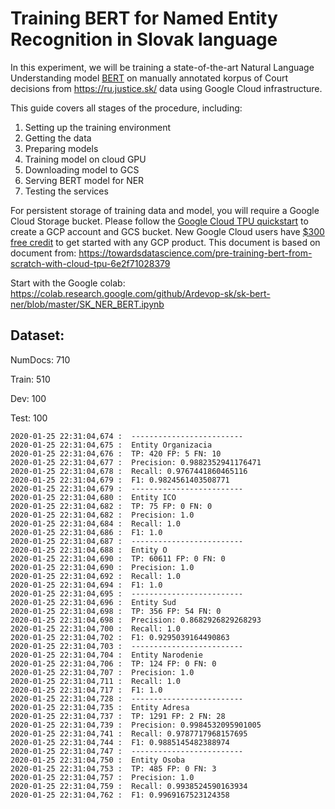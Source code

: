 # Training BERT for Named Entity Recognition in Slovak language
In this experiment, we will be training a state-of-the-art Natural Language Understanding model [BERT](https://arxiv.org/abs/1810.04805.) on manually annotated korpus of Court decisions from https://ru.justice.sk/ data using Google Cloud infrastructure.

This guide covers all stages of the procedure, including:

1. Setting up the training environment
2. Getting the data
3. Preparing models
4. Training model on cloud GPU
5. Downloading model to GCS
6. Serving BERT model for NER
7. Testing the services

For persistent storage of training data and model, you will require a Google Cloud Storage bucket. 
Please follow the [Google Cloud TPU quickstart](https://cloud.google.com/tpu/docs/quickstart) to create a GCP account and GCS bucket. New Google Cloud users have [$300 free credit](https://cloud.google.com/free/) to get started with any GCP product.
This document is based on document from: https://towardsdatascience.com/pre-training-bert-from-scratch-with-cloud-tpu-6e2f71028379

Start with the Google colab: https://colab.research.google.com/github/Ardevop-sk/sk-bert-ner/blob/master/SK_NER_BERT.ipynb

## Dataset:
NumDocs: 710

Train: 510

Dev: 100

Test: 100

```
2020-01-25 22:31:04,674 :  -------------------------
2020-01-25 22:31:04,675 :  Entity Organizacia
2020-01-25 22:31:04,676 :  TP: 420 FP: 5 FN: 10
2020-01-25 22:31:04,677 :  Precision: 0.9882352941176471
2020-01-25 22:31:04,678 :  Recall: 0.9767441860465116
2020-01-25 22:31:04,679 :  F1: 0.9824561403508771
2020-01-25 22:31:04,679 :  -------------------------
2020-01-25 22:31:04,680 :  Entity ICO
2020-01-25 22:31:04,682 :  TP: 75 FP: 0 FN: 0
2020-01-25 22:31:04,682 :  Precision: 1.0
2020-01-25 22:31:04,684 :  Recall: 1.0
2020-01-25 22:31:04,686 :  F1: 1.0
2020-01-25 22:31:04,687 :  -------------------------
2020-01-25 22:31:04,688 :  Entity O
2020-01-25 22:31:04,690 :  TP: 60611 FP: 0 FN: 0
2020-01-25 22:31:04,690 :  Precision: 1.0
2020-01-25 22:31:04,692 :  Recall: 1.0
2020-01-25 22:31:04,694 :  F1: 1.0
2020-01-25 22:31:04,695 :  -------------------------
2020-01-25 22:31:04,696 :  Entity Sud
2020-01-25 22:31:04,698 :  TP: 356 FP: 54 FN: 0
2020-01-25 22:31:04,698 :  Precision: 0.8682926829268293
2020-01-25 22:31:04,700 :  Recall: 1.0
2020-01-25 22:31:04,702 :  F1: 0.9295039164490863
2020-01-25 22:31:04,703 :  -------------------------
2020-01-25 22:31:04,704 :  Entity Narodenie
2020-01-25 22:31:04,706 :  TP: 124 FP: 0 FN: 0
2020-01-25 22:31:04,707 :  Precision: 1.0
2020-01-25 22:31:04,711 :  Recall: 1.0
2020-01-25 22:31:04,717 :  F1: 1.0
2020-01-25 22:31:04,728 :  -------------------------
2020-01-25 22:31:04,735 :  Entity Adresa
2020-01-25 22:31:04,737 :  TP: 1291 FP: 2 FN: 28
2020-01-25 22:31:04,739 :  Precision: 0.9984532095901005
2020-01-25 22:31:04,741 :  Recall: 0.9787717968157695
2020-01-25 22:31:04,744 :  F1: 0.9885145482388974
2020-01-25 22:31:04,747 :  -------------------------
2020-01-25 22:31:04,750 :  Entity Osoba
2020-01-25 22:31:04,753 :  TP: 485 FP: 0 FN: 3
2020-01-25 22:31:04,757 :  Precision: 1.0
2020-01-25 22:31:04,759 :  Recall: 0.9938524590163934
2020-01-25 22:31:04,762 :  F1: 0.9969167523124358
```
